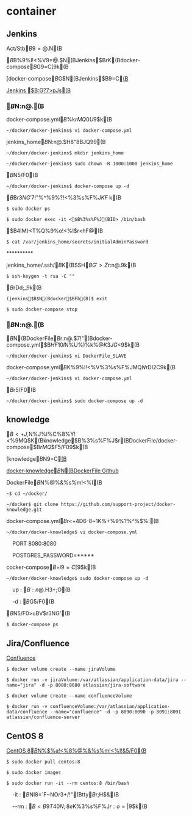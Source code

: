 # container
## Jenkins

Act/Stb$B9=@.$N(B



$B%^%9%?!<(B/$B%9%l!<%V9=@.$N(BJenkins$B$r%m!<%+%k4D6-$K(Bdocker-compose$B$G9=C[$9$k(B

[docker-compose$B$G$N(BJenkins$B9=C[(B](https://qiita.com/KWS_0901/items/34d09b472bea9f5227a7)

[Jenkins $B:G?7>pJs(B](https://hub.docker.com/_/jenkins?tab=tags&page=1&ordering=last_updated)

### $B%^%9%?!<%3%s%F%J$N:n@.(B
docker-compose.yml$B%U%!%$%k$rMQ0U$9$k(B

`~/docker/docker-jenkins$ vi docker-compose.yml`

jenkins_home$B%G%#%l%/%H%j$N:n@.$H8"8BJQ99(B

`~/docker/docker-jenkins$ mkdir jenkins_home`

`~/docker/docker-jenkins$ sudo chown -R 1000:1000 jenkins_home`

$B%^%9%?!<%3%s%F%J$N5/F0(B

`~/docker/docker-jenkins$ docker-compose up -d`

$B%3%s%F%J(BID$B$r3NG'$7!"%^%9%?!<%3%s%F%J$KF~$k(B

`$ sudo docker ps`

`$ sudo docker exec -it <$B%3%s%F%J(BID> /bin/bash`

$B4IM}<T%Q%9%o!<%I$r<hF@(B

`$ cat /var/jenkins_home/secrets/initialAdminPassword`

\*\*\*\*\*\*\*\*\*\*
<!-- 45550eb526dc4682a5529a7d2488ccff -->

jenkins_home/.ssh/$B$K(BSSH$BG'>Z%-!<$r:n@.$9$k(B

`$ ssh-keygen -t rsa -C ""`

$B%^%9%?!<%3%s%F%J$rDd;_$9$k(B

`(jenkins$B$N(Bdocker$BFb(B)$ exit`

`$ sudo docker-compose stop`

### $B%9%l!<%V%3%s%F%J$N:n@.(B

$B%9%l!<%V%3%s%F%JMQ$N(BDockerFile$B$r:n@.$7!"(Bdocker-compose.yml$B$HF10l$N%U%)%k%@$K3JG<$9$k(B

`~/docker/docker-jenkins$ vi DockerFile_SLAVE`

docker-compose.yml$B$K%9%l!<%V%3%s%F%JMQ$N%5!<%S%9@_Dj$rDI2C$9$k(B

`~/docker/docker-jenkins$ vi docker-compose.yml`

$B%3%s%F%J$r5/F0(B

`~/docker/docker-jenkins$ sudo docker-compose up -d`

## knowledge
$B<+J,$N%J%l%C%8%Y!<%9MQ$K(Bknowledge$B%3%s%F%J$r(BDockerFile/docker-compose$B$rMQ$$$F5/F0$9$k(B

[knowledge$B$N9=C[(B](https://syachiku.net/knowledge-install/)

[docker-knowledge$B$N(BDockerFile Github](https://github.com/support-project/docker-knowledge)

DockerFile$B$N%@%&%s%m!<%I(B

`~$ cd ~/docker/`

`~/docker$ git clone https://github.com/support-project/docker-knowledge.git`

docker-compose.yml$B$r<+4D6-8~$1$K%+%9%?%^%$%:(B

`~/docker/docker-knowledge$ vi docker-compose.yml`

&nbsp;&nbsp;&nbsp; PORT 8080:8080

&nbsp;&nbsp;&nbsp; POSTGRES_PASSWORD=\*\*\*\*\*

cocker-compose$B$+$i9=C[$9$k(B

`~/docker/docker-knowledge$ sudo docker-compose up -d`

&nbsp;&nbsp;&nbsp; up : $B:n@.$H3+;O(B

&nbsp;&nbsp;&nbsp; -d : $B%G!<%b%s>uBV$G5/F0(B

$B%3%s%F%J$N5/F0>uBV$r3NG'(B

`$ docker-compose ps`

## Jira/Confluence
[Confluence](https://qiita.com/iguchikoma/items/97128b3d3bfbbe7e71a4)

`$ docker volume create --name jiraVolume`

`$ docker run -v jiraVolume:/var/atlassian/application-data/jira --name="jira" -d -p 8080:8080 atlassian/jira-software`

`$ docker volume create --name confluenceVolume`

`$ docker run -v confluenceVolume:/var/atlassian/application-data/confluence --name="confluence" -d -p 8090:8090 -p 8091:8091 atlassian/confluence-server`

## CentOS 8
[CentOS 8$B$N%$%a!<%8%@%&%s%m!<%I!&5/F0(B](https://qiita.com/witchcraze/items/bc05f8fd90bea2dc333f)

`$ sudo docker pull centos:8`

`$ sudo docker images`

`$ sudo docker run -it --rm centos:8 /bin/bash`

&nbsp;&nbsp;&nbsp; -it : $B%3%s%F%J$NI8=`F~NO$r3+$/!"(Btty$B$r;H$&(B

&nbsp;&nbsp;&nbsp; --rm : $B<B9T40N;8e$K%3%s%F%J$r:o=|$9$k(B


